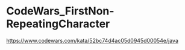 # CodeWars_FirstNon-RepeatingCharacter

https://www.codewars.com/kata/52bc74d4ac05d0945d00054e/java
